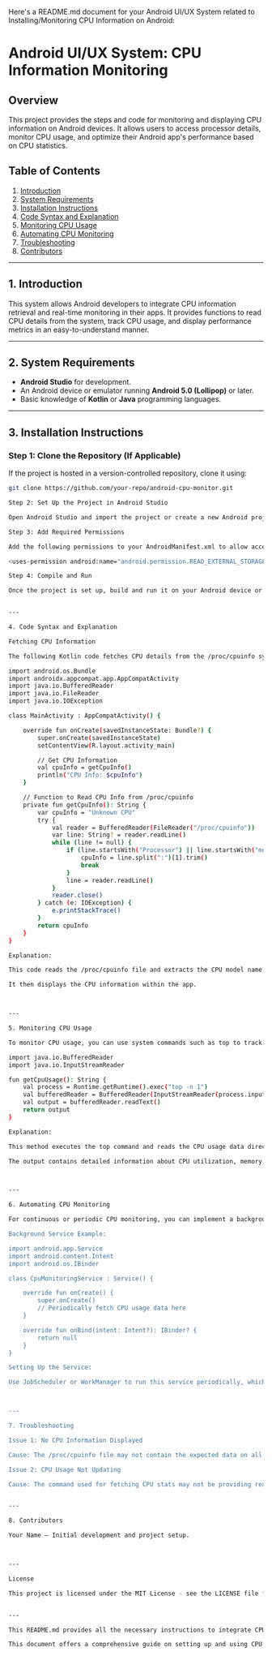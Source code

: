 Here's a README.md document for your Android UI/UX System related to Installing/Monitoring CPU Information on Android:

# Android UI/UX System: CPU Information Monitoring

## Overview

This project provides the steps and code for monitoring and displaying CPU information on Android devices. It allows users to access processor details, monitor CPU usage, and optimize their Android app's performance based on CPU statistics.

## Table of Contents

1. [Introduction](#introduction)
2. [System Requirements](#system-requirements)
3. [Installation Instructions](#installation-instructions)
4. [Code Syntax and Explanation](#code-syntax-and-explanation)
5. [Monitoring CPU Usage](#monitoring-cpu-usage)
6. [Automating CPU Monitoring](#automating-cpu-monitoring)
7. [Troubleshooting](#troubleshooting)
8. [Contributors](#contributors)

---

## 1. Introduction

This system allows Android developers to integrate CPU information retrieval and real-time monitoring in their apps. It provides functions to read CPU details from the system, track CPU usage, and display performance metrics in an easy-to-understand manner.

---

## 2. System Requirements

- **Android Studio** for development.
- An Android device or emulator running **Android 5.0 (Lollipop)** or later.
- Basic knowledge of **Kotlin** or **Java** programming languages.

---

## 3. Installation Instructions

### Step 1: Clone the Repository (If Applicable)
If the project is hosted in a version-controlled repository, clone it using:
```bash
git clone https://github.com/your-repo/android-cpu-monitor.git

Step 2: Set Up the Project in Android Studio

Open Android Studio and import the project or create a new Android project, adding the necessary dependencies for the system.

Step 3: Add Required Permissions

Add the following permissions to your AndroidManifest.xml to allow access to CPU information:

<uses-permission android:name="android.permission.READ_EXTERNAL_STORAGE"/>

Step 4: Compile and Run

Once the project is set up, build and run it on your Android device or emulator.


---

4. Code Syntax and Explanation

Fetching CPU Information

The following Kotlin code fetches CPU details from the /proc/cpuinfo system file:

import android.os.Bundle
import androidx.appcompat.app.AppCompatActivity
import java.io.BufferedReader
import java.io.FileReader
import java.io.IOException

class MainActivity : AppCompatActivity() {

    override fun onCreate(savedInstanceState: Bundle?) {
        super.onCreate(savedInstanceState)
        setContentView(R.layout.activity_main)

        // Get CPU Information
        val cpuInfo = getCpuInfo()
        println("CPU Info: $cpuInfo")
    }

    // Function to Read CPU Info from /proc/cpuinfo
    private fun getCpuInfo(): String {
        var cpuInfo = "Unknown CPU"
        try {
            val reader = BufferedReader(FileReader("/proc/cpuinfo"))
            var line: String? = reader.readLine()
            while (line != null) {
                if (line.startsWith("Processor") || line.startsWith("model name")) {
                    cpuInfo = line.split(":")[1].trim()
                    break
                }
                line = reader.readLine()
            }
            reader.close()
        } catch (e: IOException) {
            e.printStackTrace()
        }
        return cpuInfo
    }
}

Explanation:

This code reads the /proc/cpuinfo file and extracts the CPU model name.

It then displays the CPU information within the app.



---

5. Monitoring CPU Usage

To monitor CPU usage, you can use system commands such as top to track real-time CPU performance:

import java.io.BufferedReader
import java.io.InputStreamReader

fun getCpuUsage(): String {
    val process = Runtime.getRuntime().exec("top -n 1")
    val bufferedReader = BufferedReader(InputStreamReader(process.inputStream))
    val output = bufferedReader.readText()
    return output
}

Explanation:

This method executes the top command and reads the CPU usage data directly from the device.

The output contains detailed information about CPU utilization, memory, and other stats.



---

6. Automating CPU Monitoring

For continuous or periodic CPU monitoring, you can implement a background service using Android's JobScheduler or WorkManager.

Background Service Example:

import android.app.Service
import android.content.Intent
import android.os.IBinder

class CpuMonitoringService : Service() {

    override fun onCreate() {
        super.onCreate()
        // Periodically fetch CPU usage data here
    }

    override fun onBind(intent: Intent?): IBinder? {
        return null
    }
}

Setting Up the Service:

Use JobScheduler or WorkManager to run this service periodically, which will fetch and log CPU data at set intervals, even if the app is in the background.



---

7. Troubleshooting

Issue 1: No CPU Information Displayed

Cause: The /proc/cpuinfo file may not contain the expected data on all devices. Solution: Ensure proper permissions are set, and verify that the device has accessible CPU information.

Issue 2: CPU Usage Not Updating

Cause: The command used for fetching CPU stats may not be providing real-time data. Solution: Consider using other system commands like top or use Android's ActivityManager for CPU usage.


---

8. Contributors

Your Name – Initial development and project setup.



---

License

This project is licensed under the MIT License - see the LICENSE file for details.


---

This README.md provides all the necessary instructions to integrate CPU monitoring in an Android UI/UX system, including detailed code examples and explanations. Let me know if you need further clarifications or updates!

This document offers a comprehensive guide on setting up and using CPU monitoring in your Android app. You can adjust the content as per your needs, and feel free to let me know if you need any further customizations!

